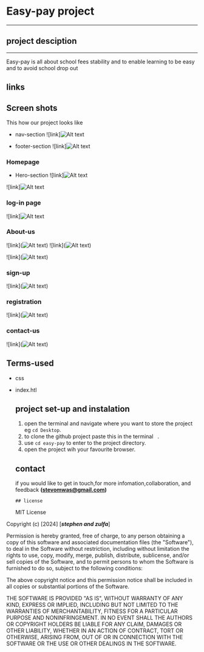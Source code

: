 # Easy-pay project
---
## project desciption
---
Easy-pay is all about school fees stability and to enable learning to be easy and to avoid school drop out
## links

## Screen shots
This how our project looks like

- nav-section
![link]![Alt text](<images/Screenshot from 2024-02-22 10-04-46.png>)
 
- footer-section
![link]![Alt text](<images/Screenshot from 2024-02-22 10-10-56.png>)
### Homepage
 - Hero-section
  ![link]![Alt text](<images/Screenshot from 2024-02-22 10-30-49.png>)

![link]![Alt text](<images/Screenshot from 2024-02-22   10-08-22.png>)


### log-in page
![link]![Alt text](<images/Screenshot from 2024-02-22 10-40-11.png>)

### About-us

![link](![Alt text](<images/Screenshot from 2024-02-22 10-46-00.png>))
![link](![Alt text](<images/Screenshot from 2024-02-22 10-44-50.png>))

![link](![Alt text](<images/Screenshot from 2024-02-22 10-46-47.png>))

### sign-up
![link](![Alt text](<images/Screenshot from 2024-02-22 10-47-20.png>))

### registration
![link](![Alt text](<images/Screenshot from 2024-02-22 10-48-25.png>))
### contact-us
![link](![Alt text](<images/Screenshot from 2024-02-22 10-48-56.png>))


## Terms-used
* css
* index.htl
  
  ## project set-up and instalation
  1. open the terminal and navigate where you want to store the project eg `cd Desktop`.
  2. to clone the github project paste this in the terminal ` `.
  3. use `cd easy-pay` to enter to the project directory.
  4. open the project wih your favourite browser.
   
   ## contact
   if you would like to get in touch,for more infomation,collaboration, and feedback **(stevomwas@gmail.com)**

      ## license

   MIT License

Copyright (c) [2024] [***stephen and zulfa***]

Permission is hereby granted, free of charge, to any person obtaining a copy
of this software and associated documentation files (the "Software"), to deal
in the Software without restriction, including without limitation the rights
to use, copy, modify, merge, publish, distribute, sublicense, and/or sell
copies of the Software, and to permit persons to whom the Software is
furnished to do so, subject to the following conditions:

The above copyright notice and this permission notice shall be included in all
copies or substantial portions of the Software.

THE SOFTWARE IS PROVIDED "AS IS", WITHOUT WARRANTY OF ANY KIND, EXPRESS OR
IMPLIED, INCLUDING BUT NOT LIMITED TO THE WARRANTIES OF MERCHANTABILITY,
FITNESS FOR A PARTICULAR PURPOSE AND NONINFRINGEMENT. IN NO EVENT SHALL THE
AUTHORS OR COPYRIGHT HOLDERS BE LIABLE FOR ANY CLAIM, DAMAGES OR OTHER
LIABILITY, WHETHER IN AN ACTION OF CONTRACT, TORT OR OTHERWISE, ARISING FROM,
OUT OF OR IN CONNECTION WITH THE SOFTWARE OR THE USE OR OTHER DEALINGS IN THE
SOFTWARE.